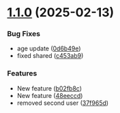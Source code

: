 # [1.1.0](https://github.com/shanmukh0504/monorepo/compare/v1.0.0...v1.1.0) (2025-02-13)


### Bug Fixes

* age update ([0d6b49e](https://github.com/shanmukh0504/monorepo/commit/0d6b49e8b4a779e1c0100695c9544af93f5335e6))
* fixed shared ([c453ab9](https://github.com/shanmukh0504/monorepo/commit/c453ab9df47779572637202a40503ce48ff27880))


### Features

* New feature ([b02fb8c](https://github.com/shanmukh0504/monorepo/commit/b02fb8cd689bb869f56d129de1ec83f74a626e1d))
* New feature ([48eeccd](https://github.com/shanmukh0504/monorepo/commit/48eeccdbb7b1a2cd6161745b0fa756482b4ee135))
* removed second user ([37f965d](https://github.com/shanmukh0504/monorepo/commit/37f965d751aaa135e118d96c485d3f69b6b54954))
